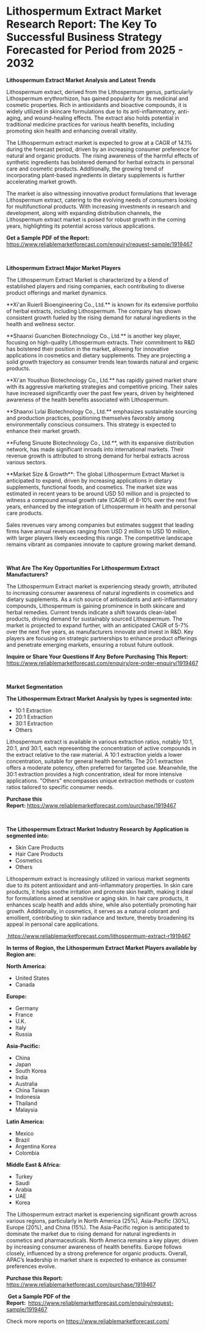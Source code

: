 <p><h1>Lithospermum Extract Market Research Report: The Key To Successful Business Strategy Forecasted for Period from 2025 - 2032</h1></p><p><strong>Lithospermum Extract Market Analysis and Latest Trends</strong></p>
<p><p>Lithospermum extract, derived from the Lithospermum genus, particularly Lithospermum erythrorhizon, has gained popularity for its medicinal and cosmetic properties. Rich in antioxidants and bioactive compounds, it is widely utilized in skincare formulations due to its anti-inflammatory, anti-aging, and wound-healing effects. The extract also holds potential in traditional medicine practices for various health benefits, including promoting skin health and enhancing overall vitality.</p><p>The Lithospermum extract market is expected to grow at a CAGR of 14.1% during the forecast period, driven by an increasing consumer preference for natural and organic products. The rising awareness of the harmful effects of synthetic ingredients has bolstered demand for herbal extracts in personal care and cosmetic products. Additionally, the growing trend of incorporating plant-based ingredients in dietary supplements is further accelerating market growth.</p><p>The market is also witnessing innovative product formulations that leverage Lithospermum extract, catering to the evolving needs of consumers looking for multifunctional products. With increasing investments in research and development, along with expanding distribution channels, the Lithospermum extract market is poised for robust growth in the coming years, highlighting its potential across various applications.</p></p>
<p><strong>Get a Sample PDF of the Report:&nbsp;</strong> <a href="https://www.reliablemarketforecast.com/enquiry/request-sample/1919467?utm_campaign=2200&utm_medium=2&utm_source=Github&utm_content=ia&utm_term=04022025&utm_id=lithospermum-extract">https://www.reliablemarketforecast.com/enquiry/request-sample/1919467</a></p>
<p>&nbsp;</p>
<p><strong>Lithospermum Extract Major Market Players</strong></p>
<p><p>The Lithospermum Extract Market is characterized by a blend of established players and rising companies, each contributing to diverse product offerings and market dynamics. </p><p>**Xi'an Ruierli Bioengineering Co., Ltd.** is known for its extensive portfolio of herbal extracts, including Lithospermum. The company has shown consistent growth fueled by the rising demand for natural ingredients in the health and wellness sector. </p><p>**Shaanxi Guanchen Biotechnology Co., Ltd.** is another key player, focusing on high-quality Lithospermum extracts. Their commitment to R&D has bolstered their position in the market, allowing for innovative applications in cosmetics and dietary supplements. They are projecting a solid growth trajectory as consumer trends lean towards natural and organic products.</p><p>**Xi'an Youshuo Biotechnology Co., Ltd.** has rapidly gained market share with its aggressive marketing strategies and competitive pricing. Their sales have increased significantly over the past few years, driven by heightened awareness of the health benefits associated with Lithospermum.</p><p>**Shaanxi Lvlai Biotechnology Co., Ltd.** emphasizes sustainable sourcing and production practices, positioning themselves favorably among environmentally conscious consumers. This strategy is expected to enhance their market growth.</p><p>**Fufeng Sinuote Biotechnology Co., Ltd.**, with its expansive distribution network, has made significant inroads into international markets. Their revenue growth is attributed to strong demand for herbal extracts across various sectors.</p><p>**Market Size & Growth**: The global Lithospermum Extract Market is anticipated to expand, driven by increasing applications in dietary supplements, functional foods, and cosmetics. The market size was estimated in recent years to be around USD 50 million and is projected to witness a compound annual growth rate (CAGR) of 8-10% over the next five years, enhanced by the integration of Lithospermum in health and personal care products.</p><p>Sales revenues vary among companies but estimates suggest that leading firms have annual revenues ranging from USD 2 million to USD 10 million, with larger players likely exceeding this range. The competitive landscape remains vibrant as companies innovate to capture growing market demand.</p></p>
<p>&nbsp;</p>
<p><strong>What Are The Key Opportunities For Lithospermum Extract Manufacturers?</strong></p>
<p><p>The Lithospermum Extract market is experiencing steady growth, attributed to increasing consumer awareness of natural ingredients in cosmetics and dietary supplements. As a rich source of antioxidants and anti-inflammatory compounds, Lithospermum is gaining prominence in both skincare and herbal remedies. Current trends indicate a shift towards clean-label products, driving demand for sustainably sourced Lithospermum. The market is projected to expand further, with an anticipated CAGR of 5-7% over the next five years, as manufacturers innovate and invest in R&D. Key players are focusing on strategic partnerships to enhance product offerings and penetrate emerging markets, ensuring a robust future outlook.</p></p>
<p><strong>Inquire or Share Your Questions If Any Before Purchasing This Report:</strong> <a href="https://www.reliablemarketforecast.com/enquiry/pre-order-enquiry/1919467?utm_campaign=2200&utm_medium=2&utm_source=Github&utm_content=ia&utm_term=04022025&utm_id=lithospermum-extract">https://www.reliablemarketforecast.com/enquiry/pre-order-enquiry/1919467</a></p>
<p>&nbsp;</p>
<p><strong>Market Segmentation</strong></p>
<p><strong>The Lithospermum Extract Market Analysis by types is segmented into:</strong></p>
<p><ul><li>10:1 Extraction</li><li>20:1 Extraction</li><li>30:1 Extraction</li><li>Others</li></ul></p>
<p><p>Lithospermum extract is available in various extraction ratios, notably 10:1, 20:1, and 30:1, each representing the concentration of active compounds in the extract relative to the raw material. A 10:1 extraction yields a lower concentration, suitable for general health benefits. The 20:1 extraction offers a moderate potency, often preferred for targeted use. Meanwhile, the 30:1 extraction provides a high concentration, ideal for more intensive applications. "Others" encompasses unique extraction methods or custom ratios tailored to specific consumer needs.</p></p>
<p><strong>Purchase this Report:&nbsp;</strong><a href="https://www.reliablemarketforecast.com/purchase/1919467?utm_campaign=2200&utm_medium=2&utm_source=Github&utm_content=ia&utm_term=04022025&utm_id=lithospermum-extract">https://www.reliablemarketforecast.com/purchase/1919467</a></p>
<p>&nbsp;</p>
<p><strong>The Lithospermum Extract Market Industry Research by Application is segmented into:</strong></p>
<p><ul><li>Skin Care Products</li><li>Hair Care Products</li><li>Cosmetics</li><li>Others</li></ul></p>
<p><p>Lithospermum extract is increasingly utilized in various market segments due to its potent antioxidant and anti-inflammatory properties. In skin care products, it helps soothe irritation and promote skin health, making it ideal for formulations aimed at sensitive or aging skin. In hair care products, it enhances scalp health and adds shine, while also potentially promoting hair growth. Additionally, in cosmetics, it serves as a natural colorant and emollient, contributing to skin radiance and texture, thereby broadening its appeal in personal care applications.</p></p>
<p><a href="https://www.reliablemarketforecast.com/lithospermum-extract-r1919467?utm_campaign=2200&utm_medium=2&utm_source=Github&utm_content=ia&utm_term=04022025&utm_id=lithospermum-extract">&nbsp;https://www.reliablemarketforecast.com/lithospermum-extract-r1919467</a></p>
<p><strong>In terms of Region, the Lithospermum Extract Market Players available by Region are:</strong></p>
<p>
    <p> <strong> North America: </strong>
        <ul>
            <li>United States</li>
            <li>Canada</li>
        </ul>
        </p> 
    <p> <strong> Europe: </strong>
        <ul>
            <li>Germany</li>
            <li>France</li>
            <li>U.K.</li>
            <li>Italy</li>
            <li>Russia</li>
        </ul>
        </p> 
    <p> <strong> Asia-Pacific: </strong>
        <ul>
            <li>China</li>
            <li>Japan</li>
            <li>South Korea</li>
            <li>India</li>
            <li>Australia</li>
            <li>China Taiwan</li>
            <li>Indonesia</li>
            <li>Thailand</li>
            <li>Malaysia</li>
        </ul>
        </p> 
    <p> <strong> Latin America: </strong>
        <ul>
            <li>Mexico</li>
            <li>Brazil</li>
            <li>Argentina Korea</li>
            <li>Colombia</li>
        </ul>
        </p> 
    <p> <strong> Middle East & Africa: </strong>
        <ul>
            <li>Turkey</li>
            <li>Saudi</li>
            <li>Arabia</li>
            <li>UAE</li>
            <li>Korea</li>
        </ul>
    </p>
    </p>
<p><p>The Lithospermum extract market is experiencing significant growth across various regions, particularly in North America (25%), Asia-Pacific (30%), Europe (20%), and China (15%). The Asia-Pacific region is anticipated to dominate the market due to rising demand for natural ingredients in cosmetics and pharmaceuticals. North America remains a key player, driven by increasing consumer awareness of health benefits. Europe follows closely, influenced by a strong preference for organic products. Overall, APAC’s leadership in market share is expected to enhance as consumer preferences evolve.</p></p>
<p><strong>Purchase this Report: </strong><a href="https://www.reliablemarketforecast.com/purchase/1919467?utm_campaign=2200&utm_medium=2&utm_source=Github&utm_content=ia&utm_term=04022025&utm_id=lithospermum-extract">https://www.reliablemarketforecast.com/purchase/1919467</a></p>
<p>&nbsp;<strong>Get a Sample PDF of the Report:&nbsp;&nbsp;</strong><a href="https://www.reliablemarketforecast.com/enquiry/request-sample/1919467?utm_campaign=2200&utm_medium=2&utm_source=Github&utm_content=ia&utm_term=04022025&utm_id=lithospermum-extract">https://www.reliablemarketforecast.com/enquiry/request-sample/1919467</a></p>
<p><strong></strong></p>
<p>Check more reports on <a href="https://www.reliablemarketforecast.com/?utm_campaign=2200&utm_medium=2&utm_source=Github&utm_content=ia&utm_term=04022025&utm_id=lithospermum-extract">https://www.reliablemarketforecast.com/</a></p>